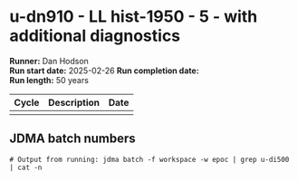 # u-dn910 - LL hist-1950 - 5 - with additional diagnostics

**Runner:** Dan Hodson  
**Run start date:** 2025-02-26 
**Run completion date:**   
**Run length:** 50 years  

| Cycle | Description | Date |
| --- | --- | --- |
| | | |


## JDMA batch numbers
```
# Output from running: jdma batch -f workspace -w epoc | grep u-di500 | cat -n
```
